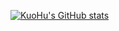 [![KuoHu's GitHub stats](https://github-readme-stats.vercel.app/api?username=daizihan233)](https://github.com/anuraghazra/github-readme-stats)
